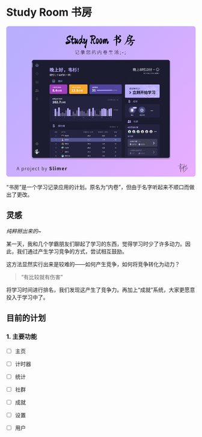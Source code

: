 # Study Room 书房

![Study Room 书房](hero.jpg)

“书房”是一个学习记录应用的计划。原名为“内卷”，但由于名字听起来不顺口而做出了更改。

## 灵感

_纯粹掰出来的~_

某一天，我和几个学霸朋友们聊起了学习的东西，觉得学习时少了许多动力。因此，我们通过产生学习竞争的方式，尝试相互鼓励。

这方法显然实行出来是较难的——如何产生竞争，如何将竞争转化为动力？

> “有比较就有伤害” 

将学习时间进行排名，我们发现这产生了竞争力。再加上“成就”系统，大家更愿意投入于学习中了。

## 目前的计划

### 1. 主要功能
- [ ] 主页
- [ ] 计时器
- [ ] 统计
- [ ] 社群
- [ ] 成就

- [ ] 设置
- [ ] 用户